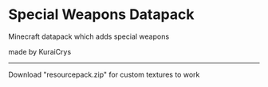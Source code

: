 # Special Weapons Datapack
Minecraft datapack which adds special weapons

made by KuraiCrys

-------------------------------------------------------------

Download "resourcepack.zip" for custom textures to work
